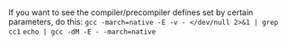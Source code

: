 
# 


## 

If you want to see the compiler/precompiler defines set by certain parameters, do this:
`gcc -march=native -E -v - </dev/null 2>&1 | grep cc1`
`echo | gcc -dM -E - -march=native`
